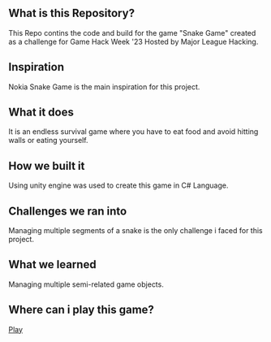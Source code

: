 ## What is this Repository?
This Repo contins the code and build for the game "Snake Game" created as a challenge for Game Hack Week '23 Hosted by Major League Hacking.
## Inspiration
Nokia Snake Game is the main inspiration for this project.
## What it does
It is an endless survival game where you have to eat food and avoid hitting walls or eating yourself.
## How we built it
Using unity engine was used to create this game in C# Language.
## Challenges we ran into
Managing multiple segments of a snake is the only challenge i faced for this project.
## What we learned
Managing multiple semi-related game objects.
## Where can i play this game?
[Play](https://faraz-ghani.itch.io/snake)
